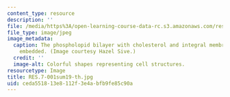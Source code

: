 ```yaml
---
content_type: resource
description: ''
file: /media/https%3A/open-learning-course-data-rc.s3.amazonaws.com/res-7-001-pre-7-01-getting-up-to-speed-in-biology-summer-2019/ceda551813e8112f3e4abfb9fe85c90a_RES.7-001sum19-th.jpg
file_type: image/jpeg
image_metadata:
  caption: The phospholopid bilayer with cholesterol and integral membrane proteins
    embedded. (Image courtesy Hazel Sive.)
  credit: ''
  image-alt: Colorful shapes representing cell structures.
resourcetype: Image
title: RES.7-001sum19-th.jpg
uid: ceda5518-13e8-112f-3e4a-bfb9fe85c90a
---
```

